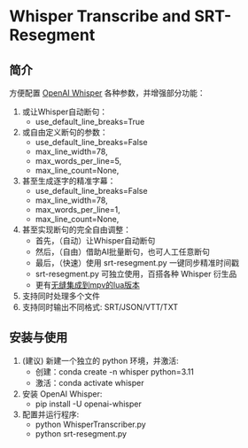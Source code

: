 # Whisper Transcribe and SRT-Resegment

## 简介

方便配置 [OpenAI Whisper](https://github.com/openai/whisper) 各种参数，并增强部分功能：

1. 或让Whisper自动断句：
   * use_default_line_breaks=True
2. 或自由定义断句的参数：
   * use_default_line_breaks=False
   * max_line_width=78,
   * max_words_per_line=5,
   * max_line_count=None,
3. 甚至生成逐字的精准字幕：
   * use_default_line_breaks=False
   * max_line_width=78,
   * max_words_per_line=1,
   * max_line_count=None,
4. 甚至实现断句的完全自由调整：
   * 首先，（自动）让Whisper自动断句
   * 然后，（自由）借助AI批量断句，也可人工任意断句
   * 最后，（快速）使用 srt-resegment.py 一键同步精准时间戳
   * srt-resegment.py 可独立使用，百搭各种 Whisper 衍生品
   * 更有[无缝集成到mpv的lua版本](https://github.com/VimWei/mpv-config)
5. 支持同时处理多个文件
6. 支持同时输出不同格式: SRT/JSON/VTT/TXT

## 安装与使用

1. (建议) 新建一个独立的 python 环境，并激活:
    * 创建：conda create -n whisper python=3.11
    * 激活：conda activate whisper
2. 安装 OpenAI Whisper:
    * pip install -U openai-whisper
3. 配置并运行程序:
    * python WhisperTranscriber.py
    * python srt-resegment.py
